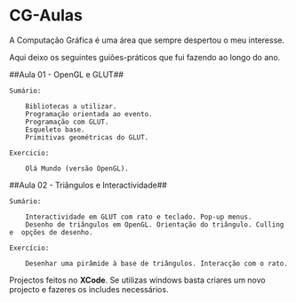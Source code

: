 CG-Aulas
========
A Computação Gráfica é uma área que sempre despertou o meu interesse.

Aqui deixo os seguintes guiões-práticos que fui fazendo ao longo do ano.

##Aula 01 - OpenGL e GLUT##

	Sumário:

		Bibliotecas a utilizar.
		Programação orientada ao evento.
		Programação com GLUT.
		Esqueleto base.
		Primitivas geométricas do GLUT.

	Exercicio:

		Olá Mundo (versão OpenGL).

##Aula 02 - Triângulos e Interactividade##

	Sumário:

		Interactividade em GLUT com rato e teclado. Pop-up menus.
		Desenho de triângulos em OpenGL. Orientação do triângulo. Culling e  opções de desenho.

	Exercício:

		Desenhar uma pirâmide à base de triângulos. Interacção com o rato.


Projectos feitos no **XCode**. Se utilizas windows basta criares um novo projecto e fazeres os includes necessários.
